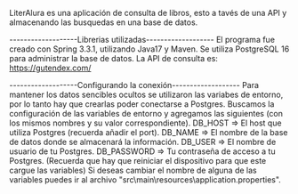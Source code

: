 LiterAlura es una  aplicación de consulta de libros, esto a tavés de una API y almacenando las busquedas en una base de datos.

-------------------Librerias utilizadas-------------------
El programa fue creado con Spring 3.3.1, utilizando Java17 y Maven.
Se utiliza PostgreSQL 16 para administrar la base de datos.
La API de consulta es: https://gutendex.com/


-------------------Configurando la conexión-------------------
Para mantener los datos sencibles ocultos se utilizaron las variabes de entorno, por lo tanto hay que crearlas poder conectarse a Postgres.
Buscamos la configuración de las variables de entorno y agregamos las siguientes (con los  mismos nombres y su valor correspondiente).
DB_HOST  =>  El host que utiliza Postgres (recuerda añadir el port).
DB_NAME  =>  El nombre de la base de datos donde se almacenará la información.
DB_USER  =>  El nombre de usuario de tu Postgres.
DB_PASSWORD  =>  Tu contraseña de acceso a tu Postgres.
(Recuerda que hay que reiniciar el dispositivo para que este cargue las variables)
Si deseas cambiar el nombre de alguna de las variables puedes ir al archivo "src\main\resources\application.properties".
